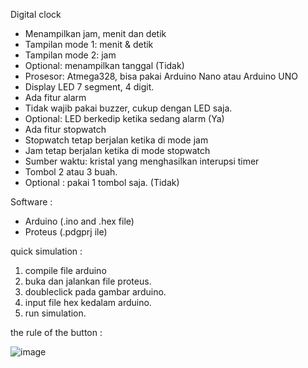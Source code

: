Digital clock
- Menampilkan jam, menit dan detik
- Tampilan mode 1: menit & detik
- Tampilan mode 2: jam
- Optional: menampilkan tanggal (Tidak)
- Prosesor: Atmega328, bisa pakai Arduino Nano atau Arduino UNO
- Display LED 7 segment, 4 digit.
- Ada fitur alarm
- Tidak wajib pakai buzzer, cukup dengan LED saja. 
- Optional: LED berkedip ketika sedang alarm (Ya)
- Ada fitur stopwatch
- Stopwatch tetap berjalan ketika di mode jam
- Jam tetap berjalan ketika di mode stopwatch
- Sumber waktu: kristal yang menghasilkan interupsi timer
- Tombol 2 atau 3 buah.
- Optional : pakai 1 tombol saja. (Tidak) 

Software :
- Arduino (.ino and .hex file)
- Proteus (.pdgprj ile)

quick simulation :
1. compile file arduino
2. buka dan jalankan file proteus.
3. doubleclick pada gambar arduino.
4. input file hex kedalam arduino.
5. run simulation.

the rule of the button :

![image](https://user-images.githubusercontent.com/62459218/122663380-2fc27380-d1c4-11eb-8565-0e0a22a29a61.png)
